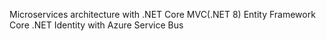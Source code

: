 Microservices architecture with .NET Core MVC(.NET 8)
Entity Framework Core 
.NET Identity with Azure Service Bus
